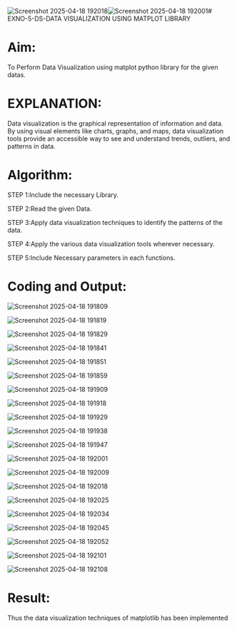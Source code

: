 ![Screenshot 2025-04-18 192018](https://github.com/user-attachments/assets/f80462b8-5bdb-4e45-b4cf-f422f7502d21)![Screenshot 2025-04-18 192001](https://github.com/user-attachments/assets/70bbf827-d0a3-4b97-9f22-2d2be742094c)# EXNO-5-DS-DATA VISUALIZATION USING MATPLOT LIBRARY

# Aim:
  To Perform Data Visualization using matplot python library for the given datas.

# EXPLANATION:
Data visualization is the graphical representation of information and data. By using visual elements like charts, graphs, and maps, data visualization tools provide an accessible way to see and understand trends, outliers, and patterns in data.

# Algorithm:
STEP 1:Include the necessary Library.

STEP 2:Read the given Data.

STEP 3:Apply data visualization techniques to identify the patterns of the data.

STEP 4:Apply the various data visualization tools wherever necessary.

STEP 5:Include Necessary parameters in each functions.

# Coding and Output:


![Screenshot 2025-04-18 191809](https://github.com/user-attachments/assets/f39b3bc5-fe3b-4dee-bafa-99d766ad00a5)

![Screenshot 2025-04-18 191819](https://github.com/user-attachments/assets/492c6344-67c4-4a2e-8d82-25d378e9626a)

![Screenshot 2025-04-18 191829](https://github.com/user-attachments/assets/d03d07c8-539e-43e2-b6ac-dcb9ad670ac4)

![Screenshot 2025-04-18 191841](https://github.com/user-attachments/assets/f65328ac-7d73-4e98-a199-f3ea76c22415)

![Screenshot 2025-04-18 191851](https://github.com/user-attachments/assets/a9035d17-f175-42e5-b09c-36efe6eeaae5)

![Screenshot 2025-04-18 191859](https://github.com/user-attachments/assets/e1541348-9069-43ed-b8e6-83bcc775889a)

![Screenshot 2025-04-18 191909](https://github.com/user-attachments/assets/3ed36cd1-e58d-45c7-b685-a68585894ea4)

![Screenshot 2025-04-18 191918](https://github.com/user-attachments/assets/057ae647-d202-4729-8b3a-fbb3e3b4e7eb)

![Screenshot 2025-04-18 191929](https://github.com/user-attachments/assets/c557d174-83d9-47a5-b280-f105e1e46ff4)

![Screenshot 2025-04-18 191938](https://github.com/user-attachments/assets/26e2603d-632d-4074-9759-c6fe01ff467a)

![Screenshot 2025-04-18 191947](https://github.com/user-attachments/assets/1ec76ccd-e22e-4b4c-a747-d92c8ec097f7)

![Screenshot 2025-04-18 192001](https://github.com/user-attachments/assets/e85ef4ad-1c07-4e6a-b328-e5e0e2a42e9e)

![Screenshot 2025-04-18 192009](https://github.com/user-attachments/assets/f30dd817-fb70-4656-8375-b0e7758c7413)

![Screenshot 2025-04-18 192018](https://github.com/user-attachments/assets/45a2ff96-1cf5-4e58-bc60-6e792f87fb77)

![Screenshot 2025-04-18 192025](https://github.com/user-attachments/assets/f31f850f-01af-43cf-bee1-78af094567cc)

![Screenshot 2025-04-18 192034](https://github.com/user-attachments/assets/660572ce-fd7d-4989-9a5d-95269f1d6356)

![Screenshot 2025-04-18 192045](https://github.com/user-attachments/assets/a1f5b0a2-b917-4212-8452-3fd0c04ec7e8)

![Screenshot 2025-04-18 192052](https://github.com/user-attachments/assets/0209d009-8de8-4d6e-9531-fdccf135c727)

![Screenshot 2025-04-18 192101](https://github.com/user-attachments/assets/6ae0f453-c10c-473c-90ec-b969fb35d270)

![Screenshot 2025-04-18 192108](https://github.com/user-attachments/assets/941a4ef0-c8c8-471b-917c-e32d609466a2)


# Result:
 Thus the data visualization techniques of matplotlib has been implemented
